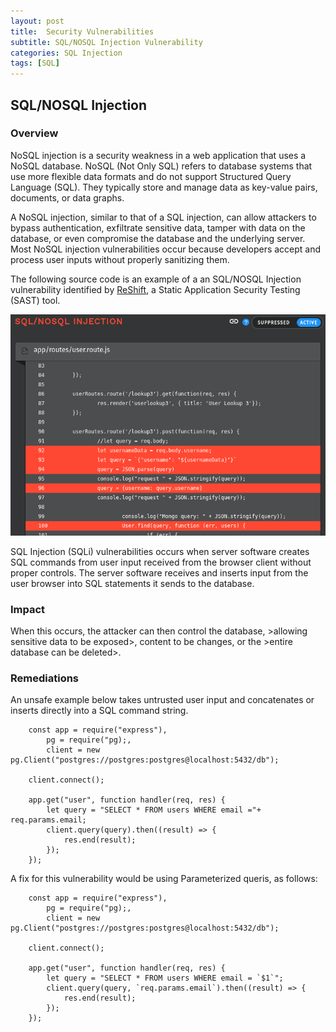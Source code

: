 ```yaml
---
layout: post
title:  Security Vulnerabilities
subtitle: SQL/NOSQL Injection Vulnerability
categories: SQL Injection
tags: [SQL]
---
```


## SQL/NOSQL Injection

### Overview
NoSQL injection is a security weakness in a web application that uses a NoSQL database. NoSQL (Not Only SQL) refers to database systems that use more flexible data formats and do not support Structured Query Language (SQL). They typically store and manage data as key-value pairs, documents, or data graphs.

A NoSQL injection, similar to that of a SQL injection, can allow attackers to bypass authentication, exfiltrate sensitive data, tamper with data on the database, or even compromise the database and the underlying server.
Most NoSQL injection vulnerabilities occur because developers accept and process user inputs without properly sanitizing them.

The following source code is an example of a an SQL/NOSQL Injection vulnerability identified by [ReShift](https://reshiftsecurity.com), a Static Application Security Testing (SAST) tool.

![code vulnerable to sql injection](/assets/images/vulnerabilities/sql_injection.png)

SQL Injection (SQLi) vulnerabilities occurs when server software creates SQL commands from user input received from the browser client without proper controls. The server software receives and inserts input from the user browser into SQL statements it sends to the database.

### Impact
When this occurs, the attacker can then control the database, >allowing sensitive data to be exposed>, content to be changes, or the >entire database can be deleted>.

### Remediations
An unsafe example below takes untrusted user input and concatenates or inserts directly into a SQL command string.
```
    const app = require("express"),
        pg = require("pg);,
        client = new pg.Client("postgres://postgres:postgres@localhost:5432/db");

    client.connect();

    app.get("user", function handler(req, res) {
        let query = "SELECT * FROM users WHERE email ="+ req.params.email;
        client.query(query).then((result) => {
            res.end(result);
        });
    });
```

A fix for this vulnerability would be using Parameterized queris, as follows:
```
    const app = require("express"),
        pg = require("pg);,
        client = new pg.Client("postgres://postgres:postgres@localhost:5432/db");

    client.connect();

    app.get("user", function handler(req, res) {
        let query = "SELECT * FROM users WHERE email = `$1`";
        client.query(query, `req.params.email`).then((result) => {
            res.end(result);
        });
    });
```